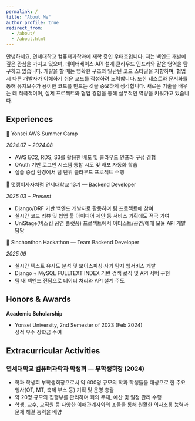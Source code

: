 ```yaml
---
permalink: /
title: "About Me"
author_profile: true
redirect_from: 
  - /about/
  - /about.html
---
```


안녕하세요, 연세대학교 컴퓨터과학과에 재학 중인 우태호입니다.
저는 백엔드 개발에 깊은 관심을 가지고 있으며, 데이터베이스·API 설계·클라우드 인프라와 같은 영역을 탐구하고 있습니다. 개발을 할 때는 명확한 구조와 일관된 코드 스타일을 지향하며, 협업 시 다른 개발자가 이해하기 쉬운 코드를 작성하려 노력합니다. 또한 테스트와 문서화를 통해 유지보수가 용이한 코드를 만드는 것을 중요하게 생각합니다. 새로운 기술을 배우는 데 적극적이며, 실제 프로젝트와 협업 경험을 통해 실무적인 역량을 키워가고 있습니다.

Experiences
------
📌 Yonsei AWS Summer Camp

*2024.07 ~ 2024.08*
- AWS EC2, RDS, S3를 활용한 배포 및 클라우드 인프라 구성 경험  
- OAuth 기반 로그인 시스템 통합 시도 및 배포 자동화 학습  
- 실습 중심 환경에서 팀 단위 클라우드 프로젝트 수행  

📌 멋쟁이사자처럼 연세대학교 13기 — Backend Developer

*2025.03 ~ Present*
- Django/DRF 기반 백엔드 개발자로 활동하며 팀 프로젝트에 참여  
- 실시간 코드 리뷰 및 협업 툴 아이디어 제안 등 서비스 기획에도 적극 기여  
- UniStage(버스킹 공연 플랫폼) 프로젝트에서 아티스트/공연/예매 모듈 API 개발 담당  

📌 Sinchonthon Hackathon — Team Backend Developer 

*2025.09*  
- 실시간 텍스트 유사도 분석 및 보이스피싱·사기 탐지 웹서비스 개발  
- Django + MySQL FULLTEXT INDEX 기반 검색 로직 및 API 서버 구현  
- 팀 내 백엔드 전담으로 데이터 처리와 API 설계 주도



Honors & Awards 
------
**Academic Scholarship**  
- Yonsei University, 2nd Semester of 2023 (Feb 2024)  
  성적 우수 장학금 수여

Extracurricular Activities
------
### 연세대학교 컴퓨터과학과 학생회 — 부학생회장 (2024)
- 학과 학생회 부학생회장으로서 약 600명 규모의 학과 학생들을 대상으로 한 주요 행사(OT, MT, 축제 부스 등) 기획 및 운영 총괄
- 약 20명 규모의 집행부를 관리하며 회의 주재, 예산 및 일정 관리 수행
- 학생, 교수, 교직원 등 다양한 이해관계자와의 조율을 통해 원활한 의사소통 능력과 문제 해결 능력을 배양
